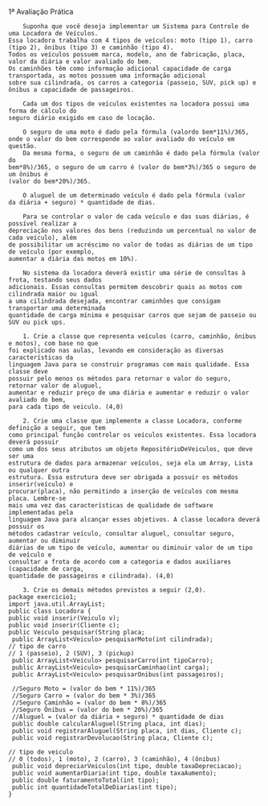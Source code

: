 1ª Avaliação Prática
	
		Suponha que você deseja implementar um Sistema para Controle de uma Locadora de Veículos.
	Essa locadora trabalha com 4 tipos de veículos: moto (tipo 1), carro (tipo 2), ônibus (tipo 3) e caminhão (tipo 4).
	Todos os veículos possuem marca, modelo, ano de fabricação, placa, valor da diária e valor avaliado do bem.
	Os caminhões têm como informação adicional capacidade de carga transportada, as motos possuem uma informação adicional 
	sobre sua cilindrada, os carros a categoria (passeio, SUV, pick up) e ônibus a capacidade de passageiros.
	
		Cada um dos tipos de veículos existentes na locadora possui uma forma de cálculo do
	seguro diário exigido em caso de locação.
	
		O seguro de uma moto é dado pela fórmula (valordo bem*11%)/365, onde o valor do bem corresponde ao valor avaliado do veículo em
	questão.
		Da mesma forma, o seguro de um caminhão é dado pela fórmula (valor do
	bem*8%)/365, o seguro de um carro é (valor do bem*3%)/365 o seguro de um ônibus é
	(valor do bem*20%)/365.

		O aluguel de um determinado veículo é dado pela fórmula (valor
	da diária + seguro) * quantidade de dias.

		Para se controlar o valor de cada veículo e das suas diárias, é possível realizar a
	depreciação nos valores dos bens (reduzindo um percentual no valor de cada veículo), além
	de possibilitar um acréscimo no valor de todas as diárias de um tipo de veículo (por exemplo,
	aumentar a diária das motos em 10%).
	
		No sistema da locadora deverá existir uma série de consultas à frota, testando seus dados
	adicionais. Essas consultas permitem descobrir quais as motos com cilindrada maior ou igual
	a uma cilindrada desejada, encontrar caminhões que consigam transportar uma determinada
	quantidade de carga mínima e pesquisar carros que sejam de passeio ou SUV ou pick ups.
	
		1. Crie a classe que representa veículos (carro, caminhão, ônibus e motos), com base no que
	foi explicado nas aulas, levando em consideração as diversas características da
	linguagem Java para se construir programas com mais qualidade. Essa classe deve
	possuir pelo menos os métodos para retornar o valor do seguro, retornar valor de aluguel,
	aumentar e reduzir preço de uma diária e aumentar e reduzir o valor avaliado do bem,
	para cada tipo de veiculo. (4,0)

		2. Crie uma classe que implemente a classe Locadora, conforme definição a seguir, que tem
	como principal função controlar os veículos existentes. Essa locadora deverá possuir
	como um dos seus atributos um objeto RepositórioDeVeiculos, que deve ser uma
	estrutura de dados para armazenar veículos, seja ela um Array, Lista ou qualquer outra
	estrutura. Essa estrutura deve ser obrigada a possuir os métodos inserir(veículo) e
	procurar(placa), não permitindo a inserção de veículos com mesma placa. Lembre-se
	mais uma vez das características de qualidade de software implementadas pela
	linguagem Java para alcançar esses objetivos. A classe locadora deverá possuir os
	métodos cadastrar veículo, consultar aluguel, consultar seguro, aumentar ou diminuir
	diárias de um tipo de veículo, aumentar ou diminuir valor de um tipo de veículo e
	consultar a frota de acordo com a categoria e dados auxiliares (capacidade de carga,
	quantidade de passageiros e cilindrada). (4,0)
		
		3. Crie os demais métodos previstos a seguir (2,0).
	package exercicio1;
	import java.util.ArrayList;
	public class Locadora {
	public void inserir(Veiculo v);
	public void inserir(Cliente c);
	public Veiculo pesquisar(String placa;
	 public ArrayList<Veiculo> pesquisarMoto(int cilindrada);
	// tipo de carro
	// 1 (passeio), 2 (SUV), 3 (pickup)
	 public ArrayList<Veiculo> pesquisarCarro(int tipoCarro);
	 public ArrayList<Veiculo> pesquisarCaminhao(int carga);
	 public ArrayList<Veiculo> pesquisarOnibus(int passageiros);
	
	 //Seguro Moto = (valor do bem * 11%)/365
	 //Seguro Carro = (valor do bem * 3%)/365	
	 //Seguro Caminhão = (valor do bem * 8%)/365
	 //Seguro Ônibus = (valor do bem * 20%)/365
	 //Aluguel = (valor da diária + seguro) * quantidade de dias
	 public double calcularAluguel(String placa, int dias);
	 public void registrarAluguel(String placa, int dias, Cliente c);
	 public void registrarDevolucao(String placa, Cliente c);
	
	// tipo de veiculo
	// 0 (todos), 1 (moto), 2 (carro), 3 (caminhão), 4 (ônibus)
	 public void depreciarVeiculos(int tipo, double taxaDepreciacao);
	 public void aumentarDiaria(int tipo, double taxaAumento);
	 public double faturamentoTotal(int tipo);
	 public int quantidadeTotalDeDiarias(int tipo);
	}
